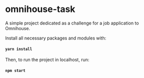 # omnihouse-task

A simple project dedicated as a challenge for a job application to Omnihouse.

Install all necessary packages and modules with:

#### `yarn install`

Then, to run the project in localhost, run:

#### `npm start`
